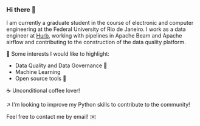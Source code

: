 ### Hi there 👋

<!--
**PatrickfBraz/PatrickfBraz** is a ✨ _special_ ✨ repository because its `README.md` (this file) appears on your GitHub profile.

Here are some ideas to get you started:

- 🔭 I’m currently working on ...
- 🌱 I’m currently learning ...
- 👯 I’m looking to collaborate on ...
- 🤔 I’m looking for help with ...
- 💬 Ask me about ...
- 📫 How to reach me: ...
- 😄 Pronouns: ...
- ⚡ Fun fact: ...
-->

I am currently a graduate student in the course of electronic and computer engineering at the Federal University of Rio de Janeiro.
I work as a data engineer at [Hurb](https://www.hurb.com/br/), working with pipelines in Apache Beam and Apache airflow and contributing to the construction of the data quality platform.

🔆 Some interests I would like to highlight:
  * Data Quality and Data Governance 🥇
  * Machine Learning
  * Open source tools 💓

☕ Unconditional coffee lover!

↗️ I'm looking to improve my Python skills to contribute to the community!

Feel free to contact me by email! ✉️
